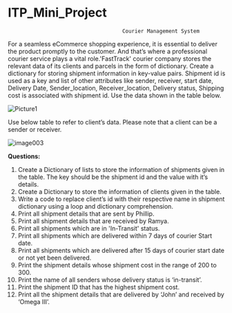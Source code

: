 # ITP_Mini_Project
                                         Courier Management System

For a seamless eCommerce shopping experience, it is essential to deliver the product promptly to the customer. And that’s where a professional courier service plays a vital role.'FastTrack' courier company stores the relevant data of its clients and parcels in the form of dictionary. Create a dictionary for storing shipment information in key-value pairs. Shipment id is used as a key and list of other attributes like sender, receiver, start date, Delivery Date, Sender_location, Receiver_location, Delivery status, Shipping cost is associated with shipment id. Use the data shown in the table below.

![Picture1](https://github.com/royalbaswan/ITP_Mini_Project/assets/132448830/651237ea-ea26-4bf7-9a29-c27a99eb4f34)

Use below table to refer to client’s data. Please note that a client can be a sender or receiver.

![image003](https://github.com/royalbaswan/ITP_Mini_Project/assets/132448830/c8fd8ff8-8331-4fa9-9011-63409b7ce2db)

**Questions:**
1. Create a Dictionary of lists to store the information of shipments given in the table. The key should be the shipment id and the value with it’s details.
2. Create a Dictionary to store the information of clients given in the table.
3. Write a code to replace client’s id with their respective name in shipment dictionary using a loop and dictionary comprehension.
4. Print all shipment details that are sent by Phillip.
5. Print all shipment details that are received by Ramya.
6. Print all shipments which are in 'In-Transit' status.
7. Print all shipments which are delivered within 7 days of courier Start date.
8. Print all shipments which are delivered after 15 days of courier start date or not yet been delivered.
9. Print the shipment details whose shipment cost in the range of 200 to 300.
10. Print the name of all senders whose delivery status is ‘in-transit’.
11. Print the shipment ID that has the highest shipment cost.
12. Print all the shipment details that are delivered by ‘John’ and received by ‘Omega III’.
